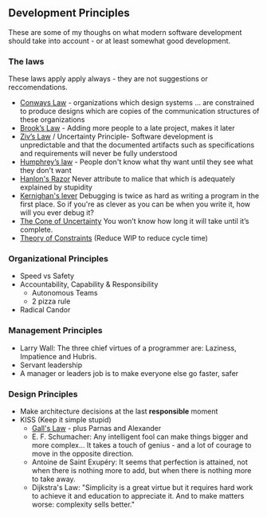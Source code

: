 ## Development Principles

These are some of my thoughs on what modern software development should take into account - or at least somewhat good development.

### The laws

These laws apply apply always - they are not suggestions or reccomendations.

* [Conways Law](https://en.wikipedia.org/wiki/Conway%27s_law) - organizations which design systems … are constrained to produce designs which are copies of the communication structures of these organizations
* [Brook’s Law](https://en.wikipedia.org/wiki/Brooks%E2%80%99_law) - Adding more people to a late project, makes it later
* [Ziv’s Law](http://www.ics.uci.edu/~ziv/papers/icse97.ps) / Uncertainty Principle- Software development is unpredictable and that the documented artifacts such as specifications and requirements will never be fully understood
* [Humphrey’s law](https://en.wikipedia.org/w/index.php?title=The_Centipede%27s_Dilemma) - People don't know what thy want until they see what they don't want
* [Hanlon's Razor](https://en.wikipedia.org/wiki/Hanlon%27s_razor) Never attribute to malice that which is adequately explained by stupidity
* [Kernighan's lever](http://www.linusakesson.net/programming/kernighans-lever/) Debugging is twice as hard as writing a program in the first place. So if you're as clever as you can be when you write it, how will you ever debug it?
* [The Cone of Uncertainty](https://en.wikipedia.org/wiki/Cone_of_Uncertainty) You won’t know how long it will take until it’s complete.
* [Theory of Constraints](https://en.wikipedia.org/wiki/Theory_of_constraints) (Reduce WIP to reduce cycle time)

### Organizational Principles

* Speed vs Safety
* Accountability, Capability & Responsibility
    * Autonomous Teams
    * 2 pizza rule
* Radical Candor


### Management Principles

- Larry Wall: The three chief virtues of a programmer are: Laziness, Impatience and Hubris.
- Servant leadership
- A manager or leaders job is to make everyone else go faster, safer

### Design Principles

* Make architecture decisions at the last **responsible** moment
* KISS (Keep it simple stupid) 
  * [Gall's Law](https://en.wikipedia.org/wiki/John_Gall_(author)#Gall.27s_law) - plus Parnas and Alexander
  * E. F. Schumacher: Any intelligent fool can make things bigger and more complex... It takes a touch of genius - and a lot of courage to move in the opposite direction.
  * Antoine de Saint Exupéry: It seems that perfection is attained, not when there is nothing more to add, but when there is nothing more to take away.
  * Dijkstra's Law: "Simplicity is a great virtue but it requires hard work to achieve it and education to appreciate it. And to make matters worse: complexity sells better."
